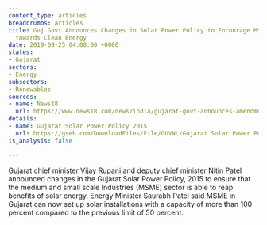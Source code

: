 ```yaml
---
content_type: articles
breadcrumbs: articles
title: Guj Govt Announces Changes in Solar Power Policy to Encourage MSME Units Move
  towards Clean Energy
date: 2019-09-25 04:00:00 +0000
states:
- Gujarat
sectors:
- Energy
subsectors:
- Renewables
sources:
- name: News18
  url: https://www.news18.com/news/india/gujarat-govt-announces-amendments-in-solar-power-policy-to-encourage-msme-units-move-to-clean-energy-2315529.html
details:
- name: Gujarat Solar Power Policy 2015
  url: https://gseb.com/DownloadFiles/File/GUVNL/Gujarat Solar Power Policy 2015.pdf
is_analysis: false

---
```

Gujarat chief minister Vijay Rupani and deputy chief minister Nitin Patel announced changes in the Gujarat Solar Power Policy, 2015 to ensure that the medium and small scale Industries (MSME) sector is able to reap benefits of solar energy. Energy Minister Saurabh Patel said MSME in Gujarat can now set up solar installations with a capacity of more than 100 percent compared to the previous limit of 50 percent.